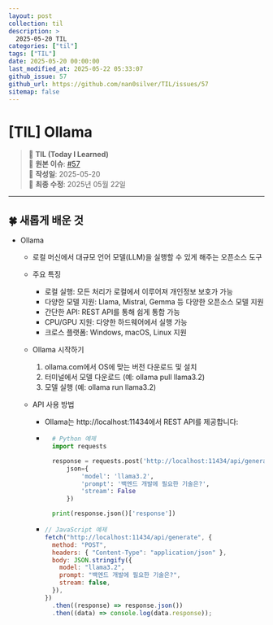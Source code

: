 ```yaml
---
layout: post
collection: til
description: >
  2025-05-20 TIL
categories: ["til"]
tags: ["TIL"]
date: 2025-05-20 00:00:00
last_modified_at: 2025-05-22 05:33:07
github_issue: 57
github_url: https://github.com/nan0silver/TIL/issues/57
sitemap: false
---
```


# [TIL] Ollama

> 📝 **TIL (Today I Learned)**  
> 🔗 **원본 이슈**: [#57](https://github.com/nan0silver/TIL/issues/57)  
> 📅 **작성일**: 2025-05-20  
> 🔄 **최종 수정**: 2025년 05월 22일

---

## 🍀 새롭게 배운 것

- Ollama

  - 로컬 머신에서 대규모 언어 모델(LLM)을 실행할 수 있게 해주는 오픈소스 도구
  - 주요 특징
    - 로컬 실행: 모든 처리가 로컬에서 이루어져 개인정보 보호가 가능
    - 다양한 모델 지원: Llama, Mistral, Gemma 등 다양한 오픈소스 모델 지원
    - 간단한 API: REST API를 통해 쉽게 통합 가능
    - CPU/GPU 지원: 다양한 하드웨어에서 실행 가능
    - 크로스 플랫폼: Windows, macOS, Linux 지원
  - Ollama 시작하기
    1. ollama.com에서 OS에 맞는 버전 다운로드 및 설치
    2. 터미널에서 모델 다운로드 (예: ollama pull llama3.2)
    3. 모델 실행 (예: ollama run llama3.2)
  - API 사용 방법

    - Ollama는 http://localhost:11434에서 REST API를 제공합니다:
    - ```python
        # Python 예제
        import requests

        response = requests.post('http://localhost:11434/api/generate',
            json={
                'model': 'llama3.2',
                'prompt': '백엔드 개발에 필요한 기술은?',
                'stream': False
            })

        print(response.json()['response'])
      ```

    - ```javascript
      // JavaScript 예제
      fetch("http://localhost:11434/api/generate", {
        method: "POST",
        headers: { "Content-Type": "application/json" },
        body: JSON.stringify({
          model: "llama3.2",
          prompt: "백엔드 개발에 필요한 기술은?",
          stream: false,
        }),
      })
        .then((response) => response.json())
        .then((data) => console.log(data.response));
      ```
